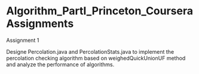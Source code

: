 # Algorithm_PartI_Princeton_Coursera Assignments

Assignment 1

Designe Percolation.java and PercolationStats.java to implement the percolation checking algorithm based on weighedQuickUnionUF method and analyze the performance of algorithms.
